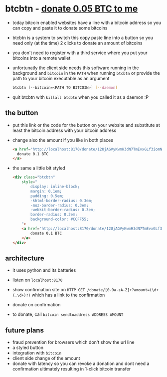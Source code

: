 # btcbtn - [donate 0.05 BTC to me](http://localhost:8170/donate/12UjAGVyKwmH3dN7TmEvxGLf3iomNX8G43?amount=0.05)

* today bitcoin enabled websites have a line with a bitcoin address so you
  can copy and paste it to donate some bitcoins
* btcbtn is a system to switch this copy paste line into a button so you need
  only (at the time) 2 clicks to donate an amount of bitcoins
* you don't need to register with a third service where you put your bitcoins
  into a remote wallet
* unfortunatly the client side needs this software running in the background
  and `bitcoin` in the `PATH` when running `btcbtn` or provide the path to
  your bitcoin executable as an argument

    ```sh
    btcbtn [--bitcoin=<PATH TO BITCOIN>] [--daemon]
    ```

* quit btcbtn with `killall btcbtn` when you called it as a daemon :P

## the button

* put this link or the code for the button on your website and substitute
  at least the bitcoin address with your bitcoin address
* change also the amount if you like in both places

    ```html
    <a href="http://localhost:8170/donate/12UjAGVyKwmH3dN7TmEvxGLf3iomNX8G43?amount=0.1">
      donate 0.1 BTC
    </a>
    ```

* the same a little bit styled

    ```html
    <div class="btcbtn"
        style="
            display: inline-block;
            margin: 0.1em;
            padding: 0.5em;
            -khtml-border-radius: 0.3em;
            -moz-border-radius: 0.3em;
            -webkit-border-radius: 0.3em;
            border-radius: 0.3em;
            background-color: #CCFF55;
        ">
        <a href="http://localhost:8170/donate/12UjAGVyKwmH3dN7TmEvxGLf3iomNX8G43?amount=0.1">
            donate 0.1 BTC
        </a>
    </div>
    ```

## architecture

* it uses python and its batteries

* listen on `localhost:8170`
* show confirmation site on `HTTP GET /donate/[0-9a-zA-Z]+?amount=(\d+(.\d+)?)`
  which has a link to the confirmation
* donate on confirmation
* to donate, call `bitcoin sendtoaddress ADDRESS AMOUNT`

## future plans

* fraud prevention for browsers which don't show the url line
* a styled button
* integration with `bitcoin`
* client side change of the amount
* donate with latency so you can revoke a donation and dont need a confirmation
  ultimately resulting in 1-click bitcoin transfer

